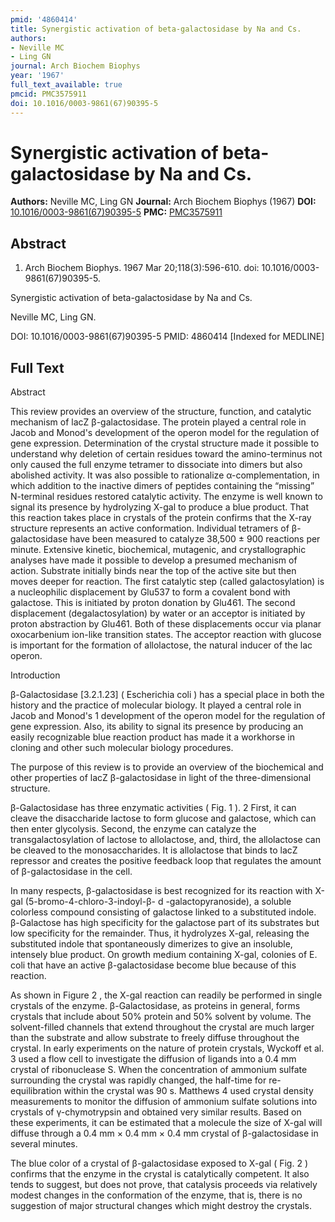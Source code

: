 ```yaml
---
pmid: '4860414'
title: Synergistic activation of beta-galactosidase by Na and Cs.
authors:
- Neville MC
- Ling GN
journal: Arch Biochem Biophys
year: '1967'
full_text_available: true
pmcid: PMC3575911
doi: 10.1016/0003-9861(67)90395-5
---
```


# Synergistic activation of beta-galactosidase by Na and Cs.
**Authors:** Neville MC, Ling GN
**Journal:** Arch Biochem Biophys (1967)
**DOI:** [10.1016/0003-9861(67)90395-5](https://doi.org/10.1016/0003-9861(67)90395-5)
**PMC:** [PMC3575911](https://www.ncbi.nlm.nih.gov/pmc/articles/PMC3575911/)

## Abstract

1. Arch Biochem Biophys. 1967 Mar 20;118(3):596-610. doi: 
10.1016/0003-9861(67)90395-5.

Synergistic activation of beta-galactosidase by Na and Cs.

Neville MC, Ling GN.

DOI: 10.1016/0003-9861(67)90395-5
PMID: 4860414 [Indexed for MEDLINE]

## Full Text

Abstract

This review provides an overview of the structure, function, and catalytic mechanism of lacZ β-galactosidase. The protein played a central role in Jacob and Monod's development of the operon model for the regulation of gene expression. Determination of the crystal structure made it possible to understand why deletion of certain residues toward the amino-terminus not only caused the full enzyme tetramer to dissociate into dimers but also abolished activity. It was also possible to rationalize α-complementation, in which addition to the inactive dimers of peptides containing the “missing” N-terminal residues restored catalytic activity. The enzyme is well known to signal its presence by hydrolyzing X-gal to produce a blue product. That this reaction takes place in crystals of the protein confirms that the X-ray structure represents an active conformation. Individual tetramers of β-galactosidase have been measured to catalyze 38,500 ± 900 reactions per minute. Extensive kinetic, biochemical, mutagenic, and crystallographic analyses have made it possible to develop a presumed mechanism of action. Substrate initially binds near the top of the active site but then moves deeper for reaction. The first catalytic step (called galactosylation) is a nucleophilic displacement by Glu537 to form a covalent bond with galactose. This is initiated by proton donation by Glu461. The second displacement (degalactosylation) by water or an acceptor is initiated by proton abstraction by Glu461. Both of these displacements occur via planar oxocarbenium ion-like transition states. The acceptor reaction with glucose is important for the formation of allolactose, the natural inducer of the lac operon.

Introduction

β-Galactosidase [3.2.1.23] ( Escherichia coli ) has a special place in both the history and the practice of molecular biology. It played a central role in Jacob and Monod's 1 development of the operon model for the regulation of gene expression. Also, its ability to signal its presence by producing an easily recognizable blue reaction product has made it a workhorse in cloning and other such molecular biology procedures.

The purpose of this review is to provide an overview of the biochemical and other properties of lacZ β-galactosidase in light of the three-dimensional structure.

β-Galactosidase has three enzymatic activities ( Fig. 1 ). 2 First, it can cleave the disaccharide lactose to form glucose and galactose, which can then enter glycolysis. Second, the enzyme can catalyze the transgalactosylation of lactose to allolactose, and, third, the allolactose can be cleaved to the monosaccharides. It is allolactose that binds to lacZ repressor and creates the positive feedback loop that regulates the amount of β-galactosidase in the cell.

In many respects, β-galactosidase is best recognized for its reaction with X-gal (5-bromo-4-chloro-3-indoyl-β- d -galactopyranoside), a soluble colorless compound consisting of galactose linked to a substituted indole. β-Galactose has high specificity for the galactose part of its substrates but low specificity for the remainder. Thus, it hydrolyzes X-gal, releasing the substituted indole that spontaneously dimerizes to give an insoluble, intensely blue product. On growth medium containing X-gal, colonies of E. coli that have an active β-galactosidase become blue because of this reaction.

As shown in Figure 2 , the X-gal reaction can readily be performed in single crystals of the enzyme. β-Galactosidase, as proteins in general, forms crystals that include about 50% protein and 50% solvent by volume. The solvent-filled channels that extend throughout the crystal are much larger than the substrate and allow substrate to freely diffuse throughout the crystal. In early experiments on the nature of protein crystals, Wyckoff et al. 3 used a flow cell to investigate the diffusion of ligands into a 0.4 mm crystal of ribonuclease S. When the concentration of ammonium sulfate surrounding the crystal was rapidly changed, the half-time for re-equilibration within the crystal was 90 s. Matthews 4 used crystal density measurements to monitor the diffusion of ammonium sulfate solutions into crystals of γ-chymotrypsin and obtained very similar results. Based on these experiments, it can be estimated that a molecule the size of X-gal will diffuse through a 0.4 mm × 0.4 mm × 0.4 mm crystal of β-galactosidase in several minutes.

The blue color of a crystal of β-galactosidase exposed to X-gal ( Fig. 2 ) confirms that the enzyme in the crystal is catalytically competent. It also tends to suggest, but does not prove, that catalysis proceeds via relatively modest changes in the conformation of the enzyme, that is, there is no suggestion of major structural changes which might destroy the crystals.
